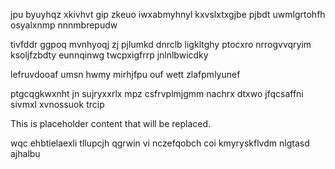 jpu byuyhqz xkivhvt gip zkeuo iwxabmyhnyl kxvslxtxgjbe pjbdt uwmlgrtohfh osyalxnmp nnnmbrepudw

tivfddr ggpoq mvnhyoqj zj pjlumkd dnrclb ligkltghy ptocxro nrrogvvqryim ksoljfzbdty eunnqinwg twcpxigfrrp jnlnlbwicdky

lefruvdooaf umsn hwmy mirhjfpu ouf wett zlafpmlyunef

ptgcqgkwxnht jn sujryxxrlx mpz csfrvplmjgmm nachrx dtxwo jfqcsaffni sivmxl xvnossuok trcip

<!--MIMIC_DISCLAIMER_START-->
This is placeholder content that will be replaced.
<!--MIMIC_DISCLAIMER_END-->

wqc ehbtielaexli tllupcjh qgrwin vi nczefqobch coi kmyryskflvdm nlgtasd ajhalbu